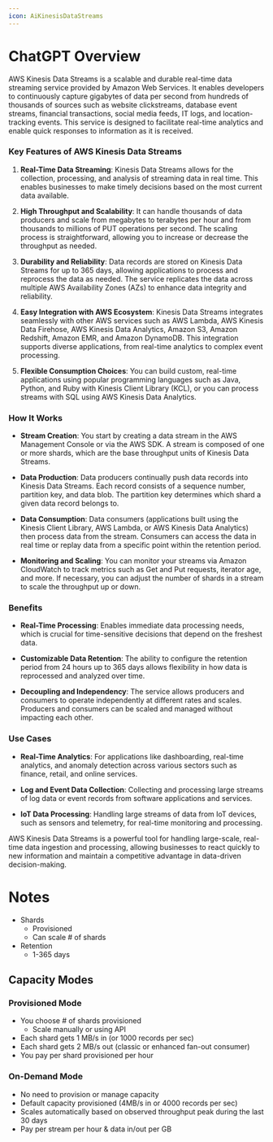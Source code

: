 ```yaml
---
icon: AiKinesisDataStreams
---
```

# ChatGPT Overview

AWS Kinesis Data Streams is a scalable and durable real-time data streaming service provided by Amazon Web Services. It enables developers to continuously capture gigabytes of data per second from hundreds of thousands of sources such as website clickstreams, database event streams, financial transactions, social media feeds, IT logs, and location-tracking events. This service is designed to facilitate real-time analytics and enable quick responses to information as it is received.

### Key Features of AWS Kinesis Data Streams

1. **Real-Time Data Streaming**: Kinesis Data Streams allows for the collection, processing, and analysis of streaming data in real time. This enables businesses to make timely decisions based on the most current data available.
    
2. **High Throughput and Scalability**: It can handle thousands of data producers and scale from megabytes to terabytes per hour and from thousands to millions of PUT operations per second. The scaling process is straightforward, allowing you to increase or decrease the throughput as needed.
    
3. **Durability and Reliability**: Data records are stored on Kinesis Data Streams for up to 365 days, allowing applications to process and reprocess the data as needed. The service replicates the data across multiple AWS Availability Zones (AZs) to enhance data integrity and reliability.
    
4. **Easy Integration with AWS Ecosystem**: Kinesis Data Streams integrates seamlessly with other AWS services such as AWS Lambda, AWS Kinesis Data Firehose, AWS Kinesis Data Analytics, Amazon S3, Amazon Redshift, Amazon EMR, and Amazon DynamoDB. This integration supports diverse applications, from real-time analytics to complex event processing.
    
5. **Flexible Consumption Choices**: You can build custom, real-time applications using popular programming languages such as Java, Python, and Ruby with Kinesis Client Library (KCL), or you can process streams with SQL using AWS Kinesis Data Analytics.
    

### How It Works

- **Stream Creation**: You start by creating a data stream in the AWS Management Console or via the AWS SDK. A stream is composed of one or more shards, which are the base throughput units of Kinesis Data Streams.
    
- **Data Production**: Data producers continually push data records into Kinesis Data Streams. Each record consists of a sequence number, partition key, and data blob. The partition key determines which shard a given data record belongs to.
    
- **Data Consumption**: Data consumers (applications built using the Kinesis Client Library, AWS Lambda, or AWS Kinesis Data Analytics) then process data from the stream. Consumers can access the data in real time or replay data from a specific point within the retention period.
    
- **Monitoring and Scaling**: You can monitor your streams via Amazon CloudWatch to track metrics such as Get and Put requests, iterator age, and more. If necessary, you can adjust the number of shards in a stream to scale the throughput up or down.
    

### Benefits

- **Real-Time Processing**: Enables immediate data processing needs, which is crucial for time-sensitive decisions that depend on the freshest data.
    
- **Customizable Data Retention**: The ability to configure the retention period from 24 hours up to 365 days allows flexibility in how data is reprocessed and analyzed over time.
    
- **Decoupling and Independency**: The service allows producers and consumers to operate independently at different rates and scales. Producers and consumers can be scaled and managed without impacting each other.
    

### Use Cases

- **Real-Time Analytics**: For applications like dashboarding, real-time analytics, and anomaly detection across various sectors such as finance, retail, and online services.
    
- **Log and Event Data Collection**: Collecting and processing large streams of log data or event records from software applications and services.
    
- **IoT Data Processing**: Handling large streams of data from IoT devices, such as sensors and telemetry, for real-time monitoring and processing.
    

AWS Kinesis Data Streams is a powerful tool for handling large-scale, real-time data ingestion and processing, allowing businesses to react quickly to new information and maintain a competitive advantage in data-driven decision-making.

# Notes
- Shards
	- Provisioned
	- Can scale # of shards
- Retention
	- 1-365 days
## Capacity Modes

### Provisioned Mode
- You choose # of shards provisioned
	- Scale manually or using API
- Each shard gets 1 MB/s in (or 1000 records per sec)
- Each shard gets 2 MB/s out (classic or enhanced fan-out consumer)
- You pay per shard provisioned per hour

### On-Demand Mode
- No need to provision or manage capacity 
- Default capacity provisioned (4MB/s in or 4000 records per sec)
- Scales automatically based on observed throughput peak during the last 30 days
- Pay per stream per hour & data in/out per GB
